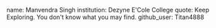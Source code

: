 name: Manvendra Singh
institution: Dezyne E'Cole College
quote: Keep Exploring. You don't know what you may find.
github_user: Titan4888
